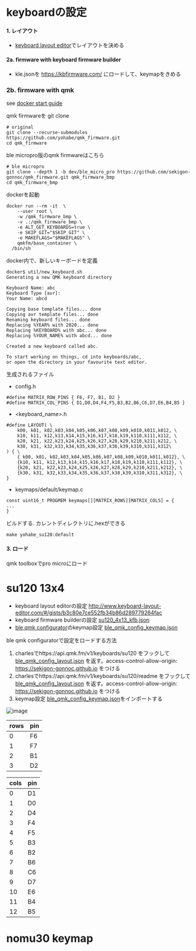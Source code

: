# keyboardの設定

#### 1. レイアウト
* [keyboard layout editor](http://www.keyboard-layout-editor.com/)でレイアウトを決める


#### 2a. firmware with keyboard firmware builder
* kle.jsonを https://kbfirmware.com/ にロードして、keymapをきめる

### 2b. firmware with qmk

see [docker start guide](https://docs.qmk.fm/#/getting_started_docker?id=docker-quick-start)

qmk firmwareを git clone
```
# original
git clone --recurse-submodules https://github.com/yohabe/qmk_firmware.git
cd qmk_firmware
```

ble micropro版のqmk firmwareはこちら
```
# ble micropro
git clone --depth 1 -b dev/ble_micro_pro https://github.com/sekigon-gonnoc/qmk_firmware.git qmk_firmware_bmp
cd qmk_firmware_bmp
```

dockerを起動
```
docker run --rm -it  \
	--user root \
	-w /qmk_firmware_bmp \
	-v .:/qmk_firmware_bmp \
	-e ALT_GET_KEYBOARDS=true \
	-e SKIP_GIT="$SKIP_GIT" \
	-e MAKEFLAGS="$MAKEFLAGS" \
	qmkfm/base_container \
  /bin/sh
```



docker内で、新しいキーボードを定義
```
docker$ util/new_keyboard.sh
Generating a new QMK keyboard directory

Keyboard Name: abc
Keyboard Type [avr]:
Your Name: abcd

Copying base template files... done
Copying avr template files... done
Renaming keyboard files... done
Replacing %YEAR% with 2020... done
Replacing %KEYBOARD% with abc... done
Replacing %YOUR_NAME% with abcd... done

Created a new keyboard called abc.

To start working on things, cd into keyboards/abc,
or open the directory in your favourite text editor.
```

生成されるファイル

* config.h
```
#define MATRIX_ROW_PINS { F6, F7, B1, D2 }
#define MATRIX_COL_PINS { D1,D0,D4,F4,F5,B3,B2,B6,C6,D7,E6,B4,B5 }
```

* <keyboard_name>.h
```
#define LAYOUT( \
    k00, k01, k02,k03,k04,k05,k06,k07,k08,k09,k010,k011,k012, \
    k10, k11, k12,k13,k14,k15,k16,k17,k18,k19,k110,k111,k112, \
    k20, k21, k22,k23,k24,k25,k26,k27,k28,k29,k210,k211,k212, \
    k30, k31, k32,k33,k34,k35,k36,k37,k38,k39,k310,k311,k312\
) { \
    { k00, k01, k02,k03,k04,k05,k06,k07,k08,k09,k010,k011,k012}, \
    {k10, k11, k12,k13,k14,k15,k16,k17,k18,k19,k110,k111,k112}, \
    {k20, k21, k22,k23,k24,k25,k26,k27,k28,k29,k210,k211,k212}, \
    {k30, k31, k32,k33,k34,k35,k36,k37,k38,k39,k310,k311,k312}, \
}
```

* keymaps/default/keymap.c
```
const uint16_t PROGMEM keymaps[][MATRIX_ROWS][MATRIX_COLS] = {
...
}

```

ビルドする. カレントディレクトリに.hexができる
```
make yohabe_su120:default
```


#### 3. ロード
qmk toolboxでpro microにロード

# su120 13x4
* keyboard layout editorの設定 http://www.keyboard-layout-editor.com/#/gists/b3c80e7ce552fb34b86d289779264fac
* keyboard firmware builderの設定 [su120_4x13_kfb.json](./su120_4x13_kfb.json)
* [ble qmk configurator](https://sekigon-gonnoc.github.io/qmk_configurator/)のkeymap設定 [ble_qmk_config_keymap.json](./ble_qmk_config_keymap.json)

ble qmk configuratorで設定をロードする方法
1. charlesでhttps://api.qmk.fm/v1/keyboards/su120 をフックして [ble_qmk_config_layout.json](./ble_qmk_config_layout.json) を返す。access-control-allow-origin: https://sekigon-gonnoc.github.io をつける
2. charlesでhttps://api.qmk.fm/v1/keyboards/su120/readme をフックして [ble_qmk_config_layout.json](./ble_qmk_config_layout.json)  を返す。access-control-allow-origin: https://sekigon-gonnoc.github.io をつける
3. keymap設定 [ble_qmk_config_keymap.json](./ble_qmk_config_keymap.json)をインポートする

![image](https://user-images.githubusercontent.com/1799947/111030428-8db52180-8445-11eb-975a-6b4e530cd306.png)



|rows|pin|
|--|--|
|0|F6|
|1|F7|
|2|B1|
|3|D2|

|cols|pin|
|--|--|
|0|D1|
|1|D0|
|2|D4|
|3|F4|
|4|F5|
|5|B3|
|6|B2|
|7|B6|
|8|C6|
|9|D7|
|10|E6|
|11|B4|
|12|B5|


# nomu30 keymap




